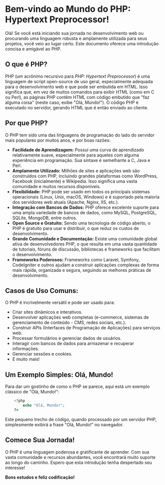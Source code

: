 # Bem-vindo ao Mundo do PHP: Hypertext Preprocessor!

Olá! Se você está iniciando sua jornada no desenvolvimento web ou procurando uma linguagem robusta e amplamente utilizada para seus projetos, você veio ao lugar certo. Este documento oferece uma introdução concisa e amigável ao PHP.

## O que é PHP?

PHP (um acrônimo recursivo para *PHP: Hypertext Preprocessor*) é uma linguagem de script open-source de uso geral, especialmente adequada para o desenvolvimento web e que pode ser embutida em HTML. Isso significa que, em vez de muitos comandos para exibir HTML (como em C ou Perl), as páginas PHP contêm HTML com código embutido que "faz alguma coisa" (neste caso, exibe "Olá, Mundo!"). O código PHP é executado no servidor, gerando HTML que é então enviado ao cliente.

## Por que PHP?

O PHP tem sido uma das linguagens de programação do lado do servidor mais populares por muitos anos, e por boas razões:

*   **Facilidade de Aprendizagem:** Possui uma curva de aprendizado relativamente suave, especialmente para aqueles com alguma experiência em programação. Sua sintaxe é semelhante a C, Java e Perl.
*   **Amplamente Utilizado:** Milhões de sites e aplicações web são construídos com PHP, incluindo grandes plataformas como WordPress, Facebook (inicialmente) e Wikipedia. Isso significa uma vasta comunidade e muitos recursos disponíveis.
*   **Flexibilidade:** PHP pode ser usado em todos os principais sistemas operacionais (Linux, Unix, macOS, Windows) e é suportado pela maioria dos servidores web atuais (Apache, Nginx, IIS, etc.).
*   **Integração com Bancos de Dados:** PHP oferece excelente suporte para uma ampla variedade de bancos de dados, como MySQL, PostgreSQL, SQLite, MongoDB, entre outros.
*   **Open Source e Gratuito:** Sendo uma tecnologia de código aberto, o PHP é gratuito para usar e distribuir, o que reduz os custos de desenvolvimento.
*   **Grande Comunidade e Documentação:** Existe uma comunidade global ativa de desenvolvedores PHP, o que resulta em uma vasta quantidade de tutoriais, fóruns de discussão, bibliotecas e frameworks que facilitam o desenvolvimento.
*   **Frameworks Poderosos:** Frameworks como Laravel, Symfony, CodeIgniter e outros ajudam a construir aplicações complexas de forma mais rápida, organizada e segura, seguindo as melhores práticas de desenvolvimento.

## Casos de Uso Comuns:

O PHP é incrivelmente versátil e pode ser usado para:

*   Criar sites dinâmicos e interativos.
*   Desenvolver aplicações web completas (e-commerce, sistemas de gerenciamento de conteúdo - CMS, redes sociais, etc.).
*   Construir APIs (Interfaces de Programação de Aplicações) para serviços web.
*   Processar formulários e gerenciar dados de usuários.
*   Interagir com bancos de dados para armazenar e recuperar informações.
*   Gerenciar sessões e cookies.
*   E muito mais!

## Um Exemplo Simples: Olá, Mundo!

Para dar um gostinho de como o PHP se parece, aqui está um exemplo clássico de "Olá, Mundo!":

```php
    <?php
        echo "Olá, Mundo!";
    ?>
```

Este pequeno trecho de código, quando processado por um servidor PHP, simplesmente exibirá a frase "Olá, Mundo!" no navegador.

## Comece Sua Jornada!

O PHP é uma linguagem poderosa e gratificante de aprender. Com sua vasta comunidade e recursos abundantes, você encontrará muito suporte ao longo do caminho. Espero que esta introdução tenha despertado seu interesse!

**Bons estudos e feliz codificação!**

